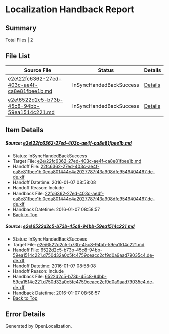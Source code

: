 # <a name='report-top'></a> Localization Handback Report

## Summary
 Total Files | 2

## File List
 Source File | Status | Details 
 ----------- | ------ | ------- 
 [e2e\22fc6362-27ed-403c-ae4f-ca8e81fbee1b.md](https://github.com/OpenLocalizationTest/oltest/blob/95f5b323a5c592b00072b2b54091dab09794911b/e2e/22fc6362-27ed-403c-ae4f-ca8e81fbee1b.md) | InSyncHandedBackSuccess | [Details](#37e5043166f882985f91825b7524b328be0d43aa1)
 [e2e\6522d2c5-b73b-45c8-94bb-59ea1514c221.md](https://github.com/OpenLocalizationTest/oltest/blob/95f5b323a5c592b00072b2b54091dab09794911b/e2e/6522d2c5-b73b-45c8-94bb-59ea1514c221.md) | InSyncHandedBackSuccess | [Details](#b70b8fd74cc98b08905577883d8b60e647bc1b9c2)

## Item Details
##### <a name='37e5043166f882985f91825b7524b328be0d43aa1'></a> Source: [e2e\22fc6362-27ed-403c-ae4f-ca8e81fbee1b.md](https://github.com/OpenLocalizationTest/oltest/blob/95f5b323a5c592b00072b2b54091dab09794911b/e2e/22fc6362-27ed-403c-ae4f-ca8e81fbee1b.md)
* Status: InSyncHandedBackSuccess
* Target File: [e2e\22fc6362-27ed-403c-ae4f-ca8e81fbee1b.md](https://github.com/OpenLocalizationTestOrg/oltest.de-de/blob/ec418f645fca06abf576ad1378532e02087a17c9/e2e/22fc6362-27ed-403c-ae4f-ca8e81fbee1b.md)
* Handoff File: [22fc6362-27ed-403c-ae4f-ca8e81fbee1b.0eda801444c4a2027787f43a908dfe9549404467.de-de.xlf](https://github.com/OpenLocalizationTestOrg/olhandoff/blob/7d393fb39ea4bb6845f3a35d5fabfcbf3ce9817e/ol-handoff/OpenLocalizationTestOrg/oltest.de-de/yufeih/22fc6362-27ed-403c-ae4f-ca8e81fbee1b.0eda801444c4a2027787f43a908dfe9549404467.de-de.xlf)
* Handoff Datetime: 2016-01-07 08:58:08
* Handoff Reason: Include
* Handback File: [22fc6362-27ed-403c-ae4f-ca8e81fbee1b.0eda801444c4a2027787f43a908dfe9549404467.de-de.xlf](https://github.com/OpenLocalizationTestOrg/olhandback/blob/11c7e71c2d3e216db4679d0e63637b9fc6cd2c5b/ol-handback/OpenLocalizationTestOrg/oltest.de-de/yufeih/22fc6362-27ed-403c-ae4f-ca8e81fbee1b.0eda801444c4a2027787f43a908dfe9549404467.de-de.xlf)
* Handback Datetime: 2016-01-07 08:58:57
* [Back to Top](#report-top)

##### <a name='b70b8fd74cc98b08905577883d8b60e647bc1b9c2'></a> Source: [e2e\6522d2c5-b73b-45c8-94bb-59ea1514c221.md](https://github.com/OpenLocalizationTest/oltest/blob/95f5b323a5c592b00072b2b54091dab09794911b/e2e/6522d2c5-b73b-45c8-94bb-59ea1514c221.md)
* Status: InSyncHandedBackSuccess
* Target File: [e2e\6522d2c5-b73b-45c8-94bb-59ea1514c221.md](https://github.com/OpenLocalizationTestOrg/oltest.de-de/blob/ec418f645fca06abf576ad1378532e02087a17c9/e2e/6522d2c5-b73b-45c8-94bb-59ea1514c221.md)
* Handoff File: [6522d2c5-b73b-45c8-94bb-59ea1514c221.d750d32a0c5fc4759ceacc2cf9d0a9aad79035c4.de-de.xlf](https://github.com/OpenLocalizationTestOrg/olhandoff/blob/7d393fb39ea4bb6845f3a35d5fabfcbf3ce9817e/ol-handoff/OpenLocalizationTestOrg/oltest.de-de/yufeih/6522d2c5-b73b-45c8-94bb-59ea1514c221.d750d32a0c5fc4759ceacc2cf9d0a9aad79035c4.de-de.xlf)
* Handoff Datetime: 2016-01-07 08:58:08
* Handoff Reason: Include
* Handback File: [6522d2c5-b73b-45c8-94bb-59ea1514c221.d750d32a0c5fc4759ceacc2cf9d0a9aad79035c4.de-de.xlf](https://github.com/OpenLocalizationTestOrg/olhandback/blob/11c7e71c2d3e216db4679d0e63637b9fc6cd2c5b/ol-handback/OpenLocalizationTestOrg/oltest.de-de/yufeih/6522d2c5-b73b-45c8-94bb-59ea1514c221.d750d32a0c5fc4759ceacc2cf9d0a9aad79035c4.de-de.xlf)
* Handback Datetime: 2016-01-07 08:58:57
* [Back to Top](#report-top)


## Error Details

Generated by OpenLocalization.
